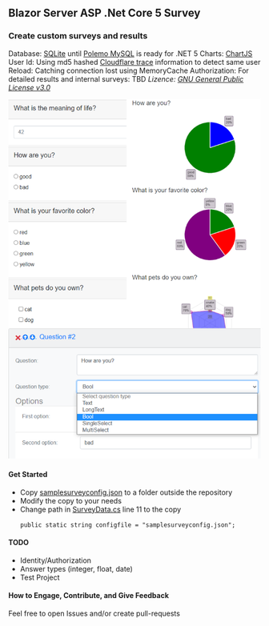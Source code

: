 ## Blazor Server ASP .Net Core 5 Survey

### Create custom surveys and results

Database: [SQLite](https://www.sqlite.org/index.html) until [Polemo MySQL](https://github.com/PomeloFoundation/Pomelo.EntityFrameworkCore.MySql/issues/1088) is ready for .NET 5
Charts: [ChartJS](https://www.chartjs.org/)
User Id: Using md5 hashed [Cloudflare trace](https://www.cloudflare.com/cdn-cgi/trace) information to detect same user
Reload: Catching connection lost using MemoryCache
Authorization: For detailed results and internal surveys: TBD
_Lizence: [GNU General Public License v3.0](../blob/master/LICENSE)_

![Survey](/images/survey_github.png "Survey/Result/Create")

#### Get Started

- Copy [samplesurveyconfig.json](../master/pax.blazor.survey/samplesurveyconfig.json) to a folder outside the repository
- Modify the copy to your needs
- Change path in [SurveyData.cs](../master/pax.blazor.survey/Data/SurveyData.cs) line 11 to the copy
    ```
    public static string configfile = "samplesurveyconfig.json";
    ```
#### TODO
- Identity/Authorization
- Answer types (integer, float, date)
- Test Project

#### How to Engage, Contribute, and Give Feedback

Feel free to open Issues and/or create pull-requests

